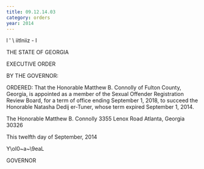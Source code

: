 ```yaml
---
title: 09.12.14.03
category: orders
year: 2014
---
```

    

l ' \\ iitlniiz - I

THE STATE OF GEORGIA

EXECUTIVE ORDER

BY THE GOVERNOR:

ORDERED: That the Honorable Matthew B. Connolly of Fulton County,
Georgia, is appointed as a member of the Sexual Offender
Registration Review Board, for a term of office ending September
1, 2018, to succeed the Honorable Natasha Dedij er-Tuner, whose
term expired September 1, 2014.

The Honorable Matthew B. Connolly
3355 Lenox Road
Atlanta, Georgia 30326

This twelfth day of September, 2014

Y\oI0~a~\9eaL

GOVERNOR

